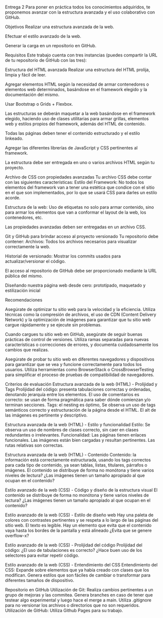 Entrega 2
Para poner en práctica todos los conocimientos adquiridos, te proponemos avanzar con la estructura avanzada y el uso colaborativo con GitHub.

Objetivos
Realizar una estructura avanzada de la web.

Efectuar el estilo avanzado de la web.

Generar la carga en un repositorio en GitHub.

Requisitos
Este trabajo cuenta con tres instancias (puedes compartir la URL de tu repositorio de GitHub con las tres):

Estructura del HTML avanzada
Realizar una estructura del HTML prolija, limpia y fácil de leer.

Agregar elementos HTML según la necesidad de armar contenedores o elementos web determinados, basándose en el framework elegido y la documentación del mismo.

Usar Bootstrap o Grids + Flexbox.

Las estructuras se deberán maquetar a la web basándose en el framework elegido, haciendo uso de clases utilitarias para armar grillas, elementos web y estilos propios del framework, además del HTML de contenido.

Todas las páginas deben tener el contenido estructurado y el estilo linkeado.

Agregar las diferentes librerías de JavaScript y CSS pertinentes al framework.

La estructura debe ser entregada en uno o varios archivos HTML según tu proyecto.


Archivo de CSS con propiedades avanzadas
Tu archivo CSS debe contar con las siguientes características:
Estilo del Framework: No todos los elementos del framework van a tener una estética que condice con el sitio en el que son implementados, por lo que se usará CSS para darles un estilo acorde.

Estructura de la web: Uso de etiquetas no solo para armar contenido, sino para armar los elementos que van a conformar el layout de la web, los contenedores, etc.


Las propiedades avanzadas deben ser entregadas en un archivo CSS.


Git y GitHub para brindar acceso al proyecto versionado
Tu repositorio debe contener:
Archivos: Todos los archivos necesarios para visualizar correctamente la web.

Historial de versionado: Mostrar los commits usados para actualizar/versionar el código.


El acceso al repositorio de GitHub debe ser proporcionado mediante la URL pública del mismo.


Diseñando nuestra página web desde cero: prototipado, maquetado y estilización inicial

Recomendaciones

Asegúrate de optimizar tu sitio web para la velocidad y la eficiencia. Utiliza técnicas como la compresión de archivos, el uso de CDN (Content Delivery Network) y la optimización de imágenes para garantizar que tu sitio web cargue rápidamente y se ejecute sin problemas.

Cuando cargues tu sitio web en GitHub, asegúrate de seguir buenas prácticas de control de versiones. Utiliza ramas separadas para nuevas características o correcciones de errores, y documenta cuidadosamente los cambios que realizas.

Asegúrate de probar tu sitio web en diferentes navegadores y dispositivos para garantizar que se vea y funcione correctamente para todos los usuarios. Utiliza herramientas como BrowserStack o CrossBrowserTesting para simplificar el proceso de pruebas de compatibilidad de navegadores.

Criterios de evaluación
Estructura avanzada de la web (HTML) - Prolijidad y Tags Prolijidad del código: presenta tabulaciones correctas y ordenadas, denotando jerarquía entre los elementos. El uso de comentarios es correcto: se usan de forma pragmática para saber dónde comienzan y/o terminan secciones. Tags: el nesting es óptimo, Se observa un uso de tags semánticos correcto y estructuración de la página desde el HTML. El alt de las imágenes es pertinente y descriptivo.

Estructura avanzada de la web (HTML) - Estilo y funcionalidad Estilo: Se observa un uso de nombres de clases correcto, sin caer en clases redundantes o irrelevantes. Funcionalidad: Las páginas tienen enlaces funcionales. Las imágenes están bien cargadas y resultan pertinentes. Las rutas relativas son correctas.

Estructura avanzada de la web (HTML) - Contenido Contenido: la información está correctamente estructurada, usando los tags correctos para cada tipo de contenido, ya sean tablas, listas, titulares, párrafos o imágenes. El contenido se distribuye de forma no monótona y tiene varios niveles de lectura? ¿Las imágenes tienen un tamaño apropiado al que ocupan en el contenido?

Estilo avanzado de la web (CSS) - Código y diseño de la estructura visual El contenido se distribuye de forma no monótona y tiene varios niveles de lectura? ¿Las imágenes tienen un tamaño apropiado al que ocupan en el contenido?

Estilo avanzado de la web (CSS) - Estilo de diseño web Hay una paleta de colores con contrastes pertinentes y se respeta a lo largo de las páginas del sitio web. El texto es legible. Hay un elemento que evita que el contenido vaya hasta los bordes de la pantalla y está alineado ¿Evita que se genere overflow-x?

Estilo avanzado de la web (CSS) - Prolijidad del código Prolijidad del código: ¿El uso de tabulaciones es correcto? ¿Hace buen uso de los selectores para evitar repetir código.

Estilo avanzado de la web (CSS) - Entendimiento del CSS Entendimiento del CSS: Expande sobre elementos que ya había creado con clases que los modifican. Genera estilos que son fáciles de cambiar o transformar para diferentes tamaños de dispositivo.

Repositorio en GitHub Utilización de Git: Realiza cambios pertinentes a un grupo de mejoras y las commitea. Genera branches en caso de tener que testear algo experimental y luego hace el merge a main. Utiliza .gitignore para no versionar los archivos o directorios que no son requeridos. Utilización de GitHub: Utiliza Github Pages para su trabajo.